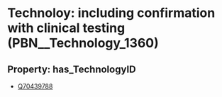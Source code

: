 # Technoloy: __including confirmation with clinical testing__ (PBN__Technology_1360)

## Property: has_TechnologyID

* [Q70439788](Q70439788)

